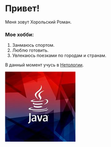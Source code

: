 # Привет!
Меня зовут Хорольский Роман.

### Мое хобби:
1. Занмаюсь спортом.
2. Люблю готовить.
3. Увлекаюсь поезками по городам и странам.

В данный момент учусь в [Нетологии](https://netology.ru).

   
![alt text](afd7135f70e4db9643ff1cc9524f1838.jpg)